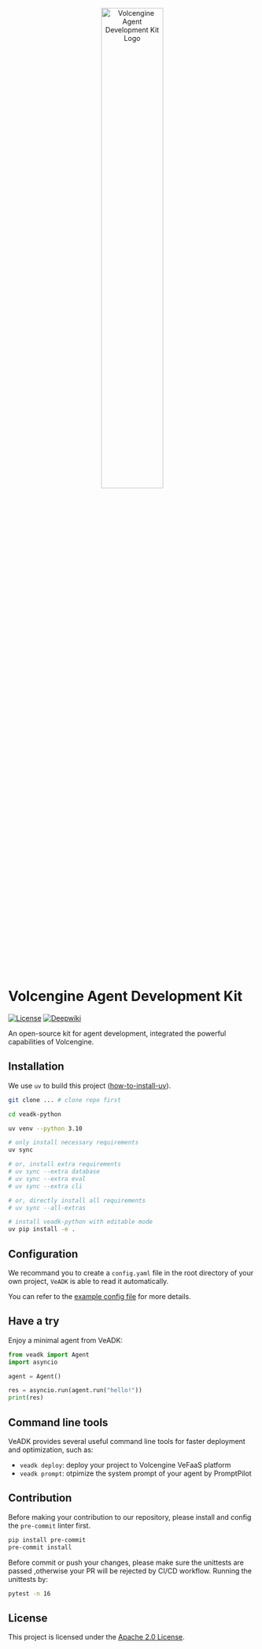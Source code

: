 <p align="center">
    <img src="assets/images/logo.png" alt="Volcengine Agent Development Kit Logo" width="50%">
</p>

# Volcengine Agent Development Kit

[![License](https://img.shields.io/badge/License-Apache_2.0-blue.svg)](LICENSE)
[![Deepwiki](https://deepwiki.com/badge.svg)](https://deepwiki.com/volcengine/veadk-python)

An open-source kit for agent development, integrated the powerful capabilities of Volcengine.

## Installation

We use `uv` to build this project ([how-to-install-uv](https://docs.astral.sh/uv/getting-started/installation/)).

```bash
git clone ... # clone repo first

cd veadk-python

uv venv --python 3.10

# only install necessary requirements
uv sync

# or, install extra requirements
# uv sync --extra database
# uv sync --extra eval
# uv sync --extra cli

# or, directly install all requirements
# uv sync --all-extras

# install veadk-python with editable mode
uv pip install -e .
```

## Configuration

We recommand you to create a `config.yaml` file in the root directory of your own project, `VeADK` is able to read it automatically.

You can refer to the [example config file](config.yaml.example) for more details.

## Have a try

Enjoy a minimal agent from VeADK:

```python
from veadk import Agent
import asyncio

agent = Agent()

res = asyncio.run(agent.run("hello!"))
print(res)
```

## Command line tools

VeADK provides several useful command line tools for faster deployment and optimization, such as:

- `veadk deploy`: deploy your project to Volcengine VeFaaS platform
- `veadk prompt`: otpimize the system prompt of your agent by PromptPilot

## Contribution

Before making your contribution to our repository, please install and config the `pre-commit` linter first.

```bash
pip install pre-commit
pre-commit install
```

Before commit or push your changes, please make sure the unittests are passed ,otherwise your PR will be rejected by CI/CD workflow. Running the unittests by:

```bash
pytest -n 16
```

## License

This project is licensed under the [Apache 2.0 License](./LICENSE).
